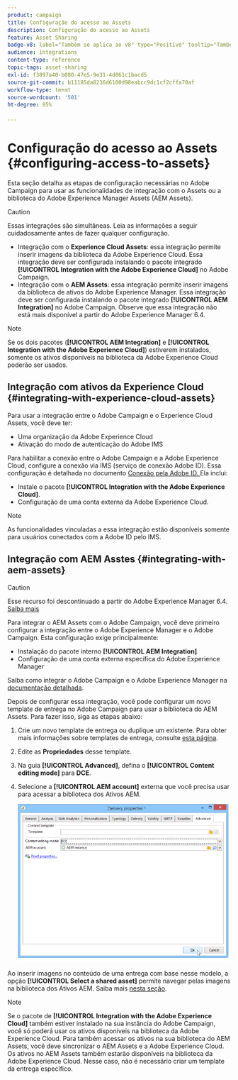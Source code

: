 ```yaml
---
product: campaign
title: Configuração do acesso ao Assets
description: Configuração do acesso ao Assets
feature: Asset Sharing
badge-v8: label="Também se aplica ao v8" type="Positive" tooltip="Também se aplica ao Campaign v8"
audience: integrations
content-type: reference
topic-tags: asset-sharing
exl-id: f3897a40-b080-47e5-9e31-4d861c1bacd5
source-git-commit: b11185da8236d6100d98eabcc9dc1cf2cffa70af
workflow-type: tm+mt
source-wordcount: '501'
ht-degree: 95%

---
```


# Configuração do acesso ao Assets {#configuring-access-to-assets}

Esta seção detalha as etapas de configuração necessárias no Adobe Campaign para usar as funcionalidades de integração com o Assets ou a biblioteca do Adobe Experience Manager Assets (AEM Assets).

>[!CAUTION]
>
>Essas integrações são simultâneas. Leia as informações a seguir cuidadosamente antes de fazer qualquer configuração.

* Integração com o **Experience Cloud Assets**: essa integração permite inserir imagens da biblioteca da Adobe Experience Cloud. Essa integração deve ser configurada instalando o pacote integrado **[!UICONTROL Integration with the Adobe Experience Cloud]** no Adobe Campaign.
* Integração com o **AEM Assets**: essa integração permite inserir imagens da biblioteca de ativos do Adobe Experience Manager. Essa integração deve ser configurada instalando o pacote integrado **[!UICONTROL AEM Integration]** no Adobe Campaign. Observe que essa integração não está mais disponível a partir do Adobe Experience Manager 6.4.

>[!NOTE]
>
>Se os dois pacotes (**[!UICONTROL AEM Integration]** e **[!UICONTROL Integration with the Adobe Experience Cloud]**) estiverem instalados, somente os ativos disponíveis na biblioteca da Adobe Experience Cloud poderão ser usados.

## Integração com ativos da Experience Cloud {#integrating-with-experience-cloud-assets}

Para usar a integração entre o Adobe Campaign e o Experience Cloud Assets, você deve ter:

* Uma organização da Adobe Experience Cloud
* Ativação do modo de autenticação do Adobe IMS

Para habilitar a conexão entre o Adobe Campaign e a Adobe Experience Cloud, configure a conexão via IMS (serviço de conexão Adobe ID). Essa configuração é detalhada no documento [Conexão pela Adobe ID. ](../../integrations/using/about-adobe-id.md) Ela inclui:

* Instale o pacote **[!UICONTROL Integration with the Adobe Experience Cloud]**.
* Configuração de uma conta externa da Adobe Experience Cloud.

>[!NOTE]
>
>As funcionalidades vinculadas a essa integração estão disponíveis somente para usuários conectados com a Adobe ID pelo IMS.

## Integração com AEM Asstes {#integrating-with-aem-assets}


>[!CAUTION]
>
>Esse recurso foi descontinuado a partir do Adobe Experience Manager 6.4. [Saiba mais](https://experienceleague.adobe.com/docs/experience-manager-64/release-notes/deprecated-removed-features.html?lang=pt-BR#removed-features)

Para integrar o AEM Assets com o Adobe Campaign, você deve primeiro configurar a integração entre o Adobe Experience Manager e o Adobe Campaign. Esta configuração exige principalmente:

* Instalação do pacote interno **[!UICONTROL AEM Integration]**
* Configuração de uma conta externa específica do Adobe Experience Manager

Saiba como integrar o Adobe Campaign e o Adobe Experience Manager na [documentação detalhada](../../integrations/using/about-adobe-experience-manager.md).

Depois de configurar essa integração, você pode configurar um novo template de entrega no Adobe Campaign para usar a biblioteca do AEM Assets. Para fazer isso, siga as etapas abaixo:

1. Crie um novo template de entrega ou duplique um existente. Para obter mais informações sobre templates de entrega, consulte [esta página](../../delivery/using/about-templates.md).
1. Edite as **Propriedades** desse template.
1. Na guia **[!UICONTROL Advanced]**, defina o **[!UICONTROL Content editing mode]** para **DCE**.
1. Selecione a **[!UICONTROL AEM account]** externa que você precisa usar para acessar a biblioteca dos Ativos AEM.

   ![](assets/dam_aem_assets1.png)

Ao inserir imagens no conteúdo de uma entrega com base nesse modelo, a opção **[!UICONTROL Select a shared asset]** permite navegar pelas imagens na biblioteca dos Ativos AEM. Saiba mais [nesta seção](../../integrations/using/inserting-a-shared-asset.md).

>[!NOTE]
>
>Se o pacote de **[!UICONTROL Integration with the Adobe Experience Cloud]** também estiver instalado na sua instância do Adobe Campaign, você só poderá usar os ativos disponíveis na biblioteca da Adobe Experience Cloud. Para também acessar os ativos na sua biblioteca do AEM Assets, você deve sincronizar o AEM Assets e a Adobe Experience Cloud. Os ativos no AEM Assets também estarão disponíveis na biblioteca da Adobe Experience Cloud. Nesse caso, não é necessário criar um template da entrega específico.

